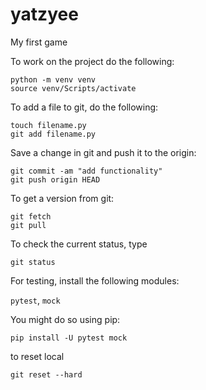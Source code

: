 # yatzyee
My first game

To work on the project do the following:

```
python -m venv venv
source venv/Scripts/activate
```

To add a file to git, do the following:


```
touch filename.py
git add filename.py
```

Save a change in git and push it to the origin:

```
git commit -am "add functionality"
git push origin HEAD
```

To get a version from git:

```
git fetch
git pull
```

To check the current status, type

`git status`

For testing, install the following modules:

`pytest`, `mock`

You might do so using pip:

`pip install -U pytest mock`

to reset local

`git reset --hard`